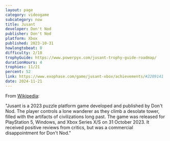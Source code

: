 ```yaml
---
layout: page
category: videogame
subcategory: now
title: Jusant
developer: Don't Nod
publisher: Don't Nod
platform: Xbox
published: 2023-10-31
howlongtobeat: 8
difficulty: 2/10
trophyGuide: https://www.powerpyx.com/jusant-trophy-guide-roadmap/
durationHours: 4
trophies: 11/21
percent: 52
link: https://www.exophase.com/game/jusant-xbox/achievements/#2209141
date: 2024-11-21
---
```


From [Wikipedia](https://en.wikipedia.org/wiki/Jusant):

"Jusant is a 2023 puzzle platform game developed and published by Don't Nod. The player controls a lone wanderer as they climb a desolate tower, filled with the artifacts of civilizations long past. The game was released for PlayStation 5, Windows, and Xbox Series X/S on 31 October 2023. It received positive reviews from critics, but was a commercial disappointment for Don't Nod."
